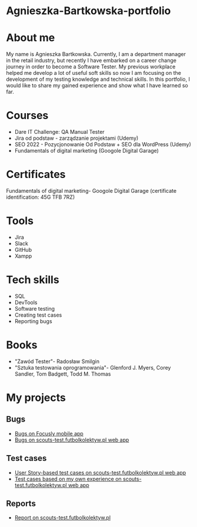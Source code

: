 # Agnieszka-Bartkowska-portfolio
# **About me**
My name is Agnieszka Bartkowska. Currently, I am a department manager in the retail industry, but recently I have embarked on a career change journey in order to become a Software Tester. My previous workplace helped me develop a lot of useful soft skills so now I am focusing on the development of my testing knowledge and technical skills. In this portfolio, I would like to share my gained experience and show what I have learned so far.
# **Courses**
* Dare IT Challenge: QA Manual Tester 
* Jira od podstaw - zarządzanie projektami (Udemy)
* SEO 2022 - Pozycjonowanie Od Podstaw + SEO dla WordPress (Udemy)
* Fundamentals of digital marketing (Googole Digital Garage) 

# **Certificates**
Fundamentals of digital marketing- Googole Digital Garage (certificate identification: 45G TFB 7RZ)

# **Tools**
* Jira
* Slack 
* GitHub
* Xampp
# **Tech skills**
* SQL
* DevTools
* Software testing
* Creating test cases
* Reporting bugs

# **Books**
* "Zawód Tester"- Radosław Smilgin
* "Sztuka testowania oprogramowania"- Glenford J. Myers, Corey Sandler, Tom Badgett, Todd M. Thomas

# **My projects**
## Bugs
* [Bugs on Focusly mobile app](https://docs.google.com/document/d/1OlbZJxA7RsKmtlFZJ2mkPBR91d6SDaSmXM7XaTUWi4Q/edit?usp=share_link)
* [Bugs on scouts-test.futbolkolektyw.pl web app](https://docs.google.com/document/d/1Uo8seh3jUhqUISe2zzOeCuHPcDR4DSjkdFhPAHreebQ/edit?usp=share_link)

## Test cases
* [User Story-based test cases on scouts-test.futbolkolektyw.pl web app](https://docs.google.com/document/d/1zruE5uYCEHi5lA7CgPvwbE_OFJQusfp7rz6GvhzPcTc/edit?usp=share_link)
* [Test cases based on my own experience on scouts-test.futbolkolektyw.pl web app](https://docs.google.com/document/d/1apr1ixyxF0GCTytJUk68JiXe6GM79t9XkiTRDzp0LjM/edit?usp=share_link)
## Reports
* [Report on scouts-test.futbolkolektyw.pl](https://docs.google.com/document/d/17UqIgK6j8KvOEX0C2p4qAGlMr1F9hgzq18aijXYJ3fw/edit?usp=share_link)
